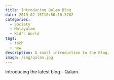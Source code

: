 ```yaml
---
title: Introducing Qalam Blog
date: 2019-02-15T10:50:10.376Z
categories:
  - Society
  - Malayalam
  - Kid's World
tags:
  - tech
  - new
description: A small introduction to the Blog.
image: /img/qalam.jpg
---
```

Introducing the latest blog - Qalam.
